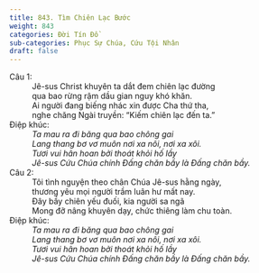 ```yaml
---
title: 843. Tìm Chiên Lạc Bước
weight: 843
categories: Đời Tín Đồ
sub-categories: Phục Sự Chúa, Cứu Tội Nhân
draft: false
---
```

<dl><dt>Câu 1:</dt><dd data-verse="1">Jê-sus Christ khuyên ta dắt đem chiên lạc đường <br/>qua bao rừng rậm dầu gian nguy khó khăn. <br/>Ai người đang biếng nhác xin được Cha thứ tha, <br/>nghe chăng Ngài truyền: “Kiếm chiên lạc đến ta.” </dd><dt>Điệp khúc:</dt><dd data-chorus="1"><em>Ta mau ra đi băng qua bao chông gai <br/>Lang thang bơ vơ muôn nơi xa nôi, nơi xa xôi. <br/>Tươi vui hân hoan bởi thoát khỏi hố lầy <br/>Jê-sus Cứu Chúa chính Đấng chăn bầy là Đấng chăn bầy. </em></dd><dt>Câu 2:</dt><dd data-verse="2">Tôi tình nguyện theo chân Chúa Jê-sus hằng ngày, <br/>thương yêu mọi người trầm luân hư mất nay. <br/>Đây bầy chiên yếu đuối, kia người sa ngã <br/>Mong đỡ nâng khuyên dạy, chức thiêng làm chu toàn. </dd><dt>Điệp khúc:</dt><dd data-chorus="1"><em>Ta mau ra đi băng qua bao chông gai <br/>Lang thang bơ vơ muôn nơi xa nôi, nơi xa xôi. <br/>Tươi vui hân hoan bởi thoát khỏi hố lầy <br/>Jê-sus Cứu Chúa chính Đấng chăn bầy là Đấng chăn bầy. </em></dd></dl>